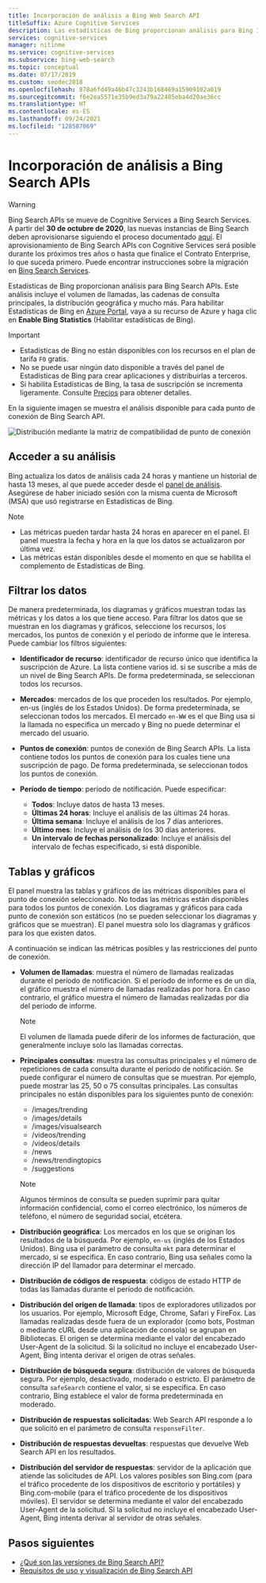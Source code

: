 ```yaml
---
title: Incorporación de análisis a Bing Web Search API
titleSuffix: Azure Cognitive Services
description: Las estadísticas de Bing proporcionan análisis para Bing Image Search API. El análisis incluye el volumen de llamadas, las cadenas de consulta principales, la distribución geográfica y mucho más.
services: cognitive-services
manager: nitinme
ms.service: cognitive-services
ms.subservice: bing-web-search
ms.topic: conceptual
ms.date: 07/17/2019
ms.custom: seodec2018
ms.openlocfilehash: 878a6fd49a46b47c3243b168469a15909102a019
ms.sourcegitcommit: f6e2ea5571e35b9ed3a79a22485eba4d20ae36cc
ms.translationtype: HT
ms.contentlocale: es-ES
ms.lasthandoff: 09/24/2021
ms.locfileid: "128587069"
---
```

# <a name="add-analytics-to-the-bing-search-apis"></a>Incorporación de análisis a Bing Search APIs

> [!WARNING]
> Bing Search APIs se mueve de Cognitive Services a Bing Search Services. A partir del **30 de octubre de 2020**, las nuevas instancias de Bing Search deben aprovisionarse siguiendo el proceso documentado [aquí](/bing/search-apis/bing-web-search/create-bing-search-service-resource).
> El aprovisionamiento de Bing Search APIs con Cognitive Services será posible durante los próximos tres años o hasta que finalice el Contrato Enterprise, lo que suceda primero.
> Puede encontrar instrucciones sobre la migración en [Bing Search Services](/bing/search-apis/bing-web-search/create-bing-search-service-resource).

Estadísticas de Bing proporcionan análisis para Bing Search APIs. Este análisis incluye el volumen de llamadas, las cadenas de consulta principales, la distribución geográfica y mucho más. Para habilitar Estadísticas de Bing en [Azure Portal](https://ms.portal.azure.com), vaya a su recurso de Azure y haga clic en **Enable Bing Statistics** (Habilitar estadísticas de Bing).

> [!IMPORTANT]
> * Estadísticas de Bing no están disponibles con los recursos en el plan de tarifa `F0` gratis.
> * No se puede usar ningún dato disponible a través del panel de Estadísticas de Bing para crear aplicaciones y distribuirlas a terceros.
> * Si habilita Estadísticas de Bing, la tasa de suscripción se incrementa ligeramente. Consulte [Precios](https://aka.ms/bingstatisticspricing) para obtener detalles.


En la siguiente imagen se muestra el análisis disponible para cada punto de conexión de Bing Search API.

![Distribución mediante la matriz de compatibilidad de punto de conexión](./media/bing-statistics/bing-statistics-matrix.png)

## <a name="access-your-analytics"></a>Acceder a su análisis

Bing actualiza los datos de análisis cada 24 horas y mantiene un historial de hasta 13 meses, al que puede acceder desde el [panel de análisis](https://bingapistatistics.com). Asegúrese de haber iniciado sesión con la misma cuenta de Microsoft (MSA) que usó registrarse en Estadísticas de Bing.

> [!NOTE]  
> * Las métricas pueden tardar hasta 24 horas en aparecer en el panel. El panel muestra la fecha y hora en la que los datos se actualizaron por última vez.  
> * Las métricas están disponibles desde el momento en que se habilita el complemento de Estadísticas de Bing.

## <a name="filter-the-data"></a>Filtrar los datos

De manera predeterminada, los diagramas y gráficos muestran todas las métricas y los datos a los que tiene acceso. Para filtrar los datos que se muestran en los diagramas y gráficos, seleccione los recursos, los mercados, los puntos de conexión y el período de informe que le interesa. Puede cambiar los filtros siguientes:

- **Identificador de recurso**: identificador de recurso único que identifica la suscripción de Azure. La lista contiene varios id. si se suscribe a más de un nivel de Bing Search APIs. De forma predeterminada, se seleccionan todos los recursos.  
  
- **Mercados**: mercados de los que proceden los resultados. Por ejemplo, en-us (inglés de los Estados Unidos). De forma predeterminada, se seleccionan todos los mercados. El mercado `en-WW` es el que Bing usa si la llamada no especifica un mercado y Bing no puede determinar el mercado del usuario.  
  
- **Puntos de conexión**: puntos de conexión de Bing Search APIs. La lista contiene todos los puntos de conexión para los cuales tiene una suscripción de pago. De forma predeterminada, se seleccionan todos los puntos de conexión.  

- **Período de tiempo**: período de notificación. Puede especificar:
  - **Todos**: Incluye datos de hasta 13 meses.  
  - **Últimas 24 horas**: Incluye el análisis de las últimas 24 horas.  
  - **Última semana**: Incluye el análisis de los 7 días anteriores.  
  - **Último mes**: Incluye el análisis de los 30 días anteriores.  
  - **Un intervalo de fechas personalizado**: Incluye el análisis del intervalo de fechas especificado, si está disponible.  

## <a name="charts-and-graphs"></a>Tablas y gráficos

El panel muestra las tablas y gráficos de las métricas disponibles para el punto de conexión seleccionado. No todas las métricas están disponibles para todos los puntos de conexión. Los diagramas y gráficos para cada punto de conexión son estáticos (no se pueden seleccionar los diagramas y gráficos que se muestran). El panel muestra solo los diagramas y gráficos para los que existen datos.

<!--
For example, if you don't include the User-Agent header in your calls, the dashboard will not include device-related graphs.
-->

A continuación se indican las métricas posibles y las restricciones del punto de conexión.

- **Volumen de llamadas**: muestra el número de llamadas realizadas durante el período de notificación. Si el período de informe es de un día, el gráfico muestra el número de llamadas realizadas por hora. En caso contrario, el gráfico muestra el número de llamadas realizadas por día del período de informe.  
  
  > [!NOTE]
  > El volumen de llamada puede diferir de los informes de facturación, que generalmente incluye solo las llamadas correctas.

- **Principales consultas**: muestra las consultas principales y el número de repeticiones de cada consulta durante el período de notificación. Se puede configurar el número de consultas que se muestran. Por ejemplo, puede mostrar las 25, 50 o 75 consultas principales. Las consultas principales no están disponibles para los siguientes punto de conexión:  

  - /images/trending
  - /images/details
  - /images/visualsearch
  - /videos/trending
  - /videos/details
  - /news
  - /news/trendingtopics
  - /suggestions  
  
  > [!NOTE]  
  > Algunos términos de consulta se pueden suprimir para quitar información confidencial, como el correo electrónico, los números de teléfono, el número de seguridad social, etcétera.

- **Distribución geográfica**: Los mercados en los que se originan los resultados de la búsqueda. Por ejemplo, `en-us` (inglés de los Estados Unidos). Bing usa el parámetro de consulta `mkt` para determinar el mercado, si se especifica. En caso contrario, Bing usa señales como la dirección IP del llamador para determinar el mercado.

- **Distribución de códigos de respuesta**: códigos de estado HTTP de todas las llamadas durante el período de notificación.

- **Distribución del origen de llamada**: tipos de exploradores utilizados por los usuarios. Por ejemplo, Microsoft Edge, Chrome, Safari y FireFox. Las llamadas realizadas desde fuera de un explorador (como bots, Postman o mediante cURL desde una aplicación de consola) se agrupan en Bibliotecas. El origen se determina mediante el valor del encabezado User-Agent de la solicitud. Si la solicitud no incluye el encabezado User-Agent, Bing intenta derivar el origen de otras señales.  

- **Distribución de búsqueda segura**: distribución de valores de búsqueda segura. Por ejemplo, desactivado, moderado o estricto. El parámetro de consulta `safeSearch` contiene el valor, si se especifica. En caso contrario, Bing establece el valor de forma predeterminada en moderado.  

- **Distribución de respuestas solicitadas**: Web Search API responde a lo que solicitó en el parámetro de consulta `responseFilter`.  

- **Distribución de respuestas devueltas**: respuestas que devuelve Web Search API en los resultados.

- **Distribución del servidor de respuestas**: servidor de la aplicación que atiende las solicitudes de API. Los valores posibles son Bing.com (para el tráfico procedente de los dispositivos de escritorio y portátiles) y Bing.com-mobile (para el tráfico procedente de los dispositivos móviles). El servidor se determina mediante el valor del encabezado User-Agent de la solicitud. Si la solicitud no incluye el encabezado User-Agent, Bing intenta derivar al servidor de otras señales.

## <a name="next-steps"></a>Pasos siguientes

* [¿Qué son las versiones de Bing Search API?](bing-api-comparison.md)
* [Requisitos de uso y visualización de Bing Search API](use-display-requirements.md)